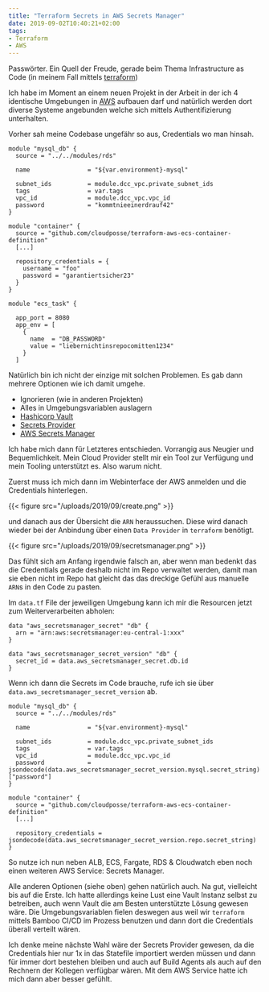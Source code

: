 ```yaml
---
title: "Terraform Secrets in AWS Secrets Manager"
date: 2019-09-02T10:40:21+02:00
tags:
- Terraform
- AWS
---
```


Passwörter. Ein Quell der Freude, gerade beim Thema Infrastructure as Code
(in meinem Fall mittels [terraform](https://terraform.io))

Ich habe im Moment an einem neuen Projekt in der Arbeit in der ich
4 identische Umgebungen in [AWS](https://aws.amazon.com/) aufbauen darf und
natürlich werden dort diverse Systeme angebunden welche sich mittels
Authentifizierung unterhalten.

Vorher sah meine Codebase ungefähr so aus, Credentials wo man hinsah.

```
module "mysql_db" {
  source = "../../modules/rds"

  name                = "${var.environment}-mysql"

  subnet_ids          = module.dcc_vpc.private_subnet_ids
  tags                = var.tags
  vpc_id              = module.dcc_vpc.vpc_id
  password            = "kommtnieeinerdrauf42"
}

module "container" {
  source = "github.com/cloudposse/terraform-aws-ecs-container-definition"
  [...]

  repository_credentials = {
    username = "foo"
    password = "garantiertsicher23"
  }
}

module "ecs_task" {

  app_port = 8080
  app_env = [
    {
      name  = "DB_PASSWORD"
      value = "liebernichtinsrepocomitten1234"
    }
  ]
```

Natürlich bin ich nicht der einzige mit solchen Problemen.
Es gab dann mehrere Optionen wie ich damit umgehe.

* Ignorieren (wie in anderen Projekten)
* Alles in Umgebungsvariablen auslagern
* [Hashicorp Vault](https://www.vaultproject.io/)
* [Secrets Provider](https://github.com/tweag/terraform-provider-secret)
* [AWS Secrets Manager](https://aws.amazon.com/secrets-manager/)

Ich habe mich dann für Letzteres entschieden. Vorrangig aus Neugier und
Bequemlichkeit. Mein Cloud Provider stellt mir ein Tool zur Verfügung und
mein Tooling unterstützt es. Also warum nicht.

Zuerst muss ich mich dann im Webinterface der AWS anmelden und die
Credentials hinterlegen.

{{< figure src="/uploads/2019/09/create.png" >}}

und danach aus der Übersicht die `ARN` heraussuchen. Diese wird danach wieder
bei der Anbindung über einen `Data Provider` in `terraform` benötigt.

{{< figure src="/uploads/2019/09/secretsmanager.png" >}}

Das fühlt sich am Anfang irgendwie falsch an, aber wenn man bedenkt das die
Credentials gerade deshalb nicht im Repo verwaltet werden, damit man sie eben
nicht im Repo hat gleicht das das dreckige Gefühl aus manuelle `ARN`s in den
Code zu pasten.

Im `data.tf` File der jeweiligen Umgebung kann ich mir die Resourcen jetzt
zum Weiterverarbeiten abholen:

```
data "aws_secretsmanager_secret" "db" {
  arn = "arn:aws:secretsmanager:eu-central-1:xxx"
}

data "aws_secretsmanager_secret_version" "db" {
  secret_id = data.aws_secretsmanager_secret.db.id
}
```

Wenn ich dann die Secrets im Code brauche, rufe ich sie über
`data.aws_secretsmanager_secret_version` ab.

```
module "mysql_db" {
  source = "../../modules/rds"

  name                = "${var.environment}-mysql"

  subnet_ids          = module.dcc_vpc.private_subnet_ids
  tags                = var.tags
  vpc_id              = module.dcc_vpc.vpc_id
  password            = jsondecode(data.aws_secretsmanager_secret_version.mysql.secret_string)["password"]
}

module "container" {
  source = "github.com/cloudposse/terraform-aws-ecs-container-definition"
  [...]

  repository_credentials = jsondecode(data.aws_secretsmanager_secret_version.repo.secret_string)
}
```

So nutze ich nun neben ALB, ECS, Fargate, RDS & Cloudwatch eben noch einen
weiteren AWS Service: Secrets Manager.

Alle anderen Optionen (siehe oben) gehen natürlich auch. Na gut, vielleicht
bis auf die Erste. Ich hatte allerdings keine Lust eine Vault Instanz selbst
zu betreiben, auch wenn Vault die am Besten unterstützte Lösung gewesen wäre.
Die Umgebungsvariablen fielen deswegen aus weil wir `terraform` mittels
Bamboo CI/CD im Prozess benutzen und dann dort die Credentials überall
verteilt wären.

Ich denke meine nächste Wahl wäre der Secrets Provider gewesen, da die
Credentials hier nur 1x in das Statefile importiert werden müssen und dann
für immer dort bestehen bleiben und auch auf Build Agents als auch auf den
Rechnern der Kollegen verfügbar wären. Mit dem AWS Service hatte ich mich
dann aber besser gefühlt.
